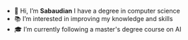 - 👋 Hi, I’m **Sabaudian** I have a degree in computer science
- 📚 I’m interested in improving my knowledge and skills
- 🎓 I’m currently following a master's degree course on AI

<!---
Sabaudian/Sabaudian is a ✨ special ✨ repository because its `README.md` (this file) appears on your GitHub profile.
You can click the Preview link to take a look at your changes.
--->
